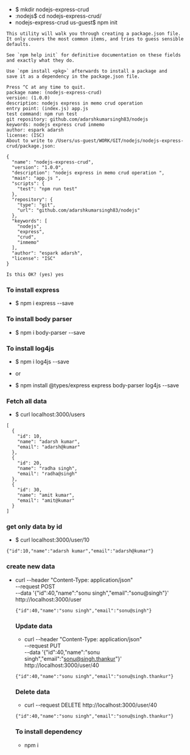 

* $  mkdir nodejs-express-crud 
* :nodejs$ cd nodejs-express-crud/
* nodejs-express-crud us-guest$ npm init 
```
This utility will walk you through creating a package.json file.
It only covers the most common items, and tries to guess sensible defaults.

See `npm help init` for definitive documentation on these fields
and exactly what they do.

Use `npm install <pkg>` afterwards to install a package and
save it as a dependency in the package.json file.

Press ^C at any time to quit.
package name: (nodejs-express-crud) 
version: (1.0.0) 
description: nodejs express in memo crud operation 
entry point: (index.js) app.js 
test command: npm run test
git repository: github.com/adarshkumarsingh83/nodejs
keywords: nodejs express crud inmemo 
author: espark adarsh 
license: (ISC) 
About to write to /Users/us-guest/WORK/GIT/nodejs/nodejs-express-crud/package.json:

{
  "name": "nodejs-express-crud",
  "version": "1.0.0",
  "description": "nodejs express in memo crud operation ",
  "main": "app.js ",
  "scripts": {
    "test": "npm run test"
  },
  "repository": {
    "type": "git",
    "url": "github.com/adarshkumarsingh83/nodejs"
  },
  "keywords": [
    "nodejs",
    "express",
    "crud",
    "inmemo"
  ],
  "author": "espark adarsh",
  "license": "ISC"
}

Is this OK? (yes) yes
```
### To install express 
* $  npm i express --save 

### To install body parser 
* $ npm i body-parser --save 

### To install log4js 
* $ npm i log4js --save 


* or 
* $ npm install @types/express express body-parser log4js --save

### Fetch all data 
* $ curl localhost:3000/users
```
[
  {
    "id": 10,
    "name": "adarsh kumar",
    "email": "adarsh@kumar"
  },
  {
    "id": 20,
    "name": "radha singh",
    "email": "radha@singh"
  },
  {
    "id": 30,
    "name": "amit kumar",
    "email": "amit@kumar"
  }
]
```

### get only data by id 
* $ curl localhost:3000/user/10
```
{"id":10,"name":"adarsh kumar","email":"adarsh@kumar"}
```

### create new data 
* curl --header "Content-Type: application/json" \
  --request POST \
  --data '{"id":40,"name":"sonu singh","email":"sonu@singh"}' \
  http://localhost:3000/user

  ```
  {"id":40,"name":"sonu singh","email":"sonu@singh"}
  ```

  ### Update data 
  * curl --header "Content-Type: application/json" \
  --request PUT \
  --data '{"id":40,"name":"sonu singh","email":"sonu@singh.thankur"}' \
  http://localhost:3000/user/40 
  
  ```
  {"id":40,"name":"sonu singh","email":"sonu@singh.thankur"}
  ```

  ### Delete data 
  * curl --request DELETE   http://localhost:3000/user/40 
  ```
  {"id":40,"name":"sonu singh","email":"sonu@singh.thankur"}
  ```


  ### To install dependency 
  * npm i 